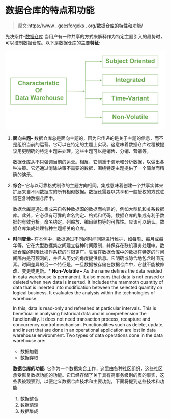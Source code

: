 # 数据仓库的特点和功能

> 原文:[https://www . geesforgeks . org/数据仓库的特性和功能/](https://www.geeksforgeeks.org/characteristics-and-functions-of-data-warehouse/)

先决条件–[数据仓库](https://www.geeksforgeeks.org/data-warehousing/)
当用户有一种共享的方式来解释作为特定主题引入的趋势时，可以控制数据仓库。以下是数据仓库的主要**特征**:

![](img/e1787d940c044847e24c7e7fc7c756ea.png)

1.  **面向主题–**
    数据仓库总是面向主题的，因为它传递的是关于主题的信息，而不是组织当前的运营。它可以在特定的主题上实现。这意味着数据仓库过程被提议用更明确的特定主题来处理。这些主题可以是销售、分销、营销等。

    数据仓库从不只强调当前的运营。相反，它侧重于演示和分析数据，以做出各种决策。它还通过消除决策不需要的数据，围绕特定主题提供了一个简单而精确的演示。
2.  **综合–**
    它与以可靠格式制作的主题方向相同。集成意味着创建一个共享实体来扩展来自不同数据库的所有相似数据。数据还需要以共享和一般授权的方式驻留在各种数据仓库中。

    数据仓库是通过集成来自各种数据源的数据而构建的，例如大型机和关系数据库。此外，它必须有可靠的命名约定、格式和代码。数据仓库的集成有利于数据的有效分析。命名约定、列缩放、编码结构等的可靠性。应该可以确认。数据仓库集成处理各种主题相关的仓库。

*   **时间变量–**
    在本例中，数据通过不同的时间间隔进行维护，如每周、每月或每年等。它在大型数据集之间建立各种时间限制，并保存在联机事务处理中。数据仓库的时限比操作系统的时限更广。驻留在数据仓库中的数据在特定的时间间隔内是可预测的，并且从历史的角度提供信息。它明确或隐含地包含时间元素。时间差异的另一个特征是，一旦数据被存储在数据仓库中，它就不能被修改、变更或更新。*   **Non-Volatile –**
    As the name defines the data resided in data warehouse is permanent. It also means that data is not erased or deleted when new data is inserted. It includes the mammoth quantity of data that is inserted into modification between the selected quantity on logical business. It evaluates the analysis within the technologies of warehouse.

    In this, data is read-only and refreshed at particular intervals. This is beneficial in analysing historical data and in comprehension the functionality. It does not need transaction process, recapture and concurrency control mechanism. Functionalities such as delete, update, and insert that are done in an operational application are lost in data warehouse environment. Two types of data operations done in the data warehouse are:
    *   数据加载
    *   数据存取

    **数据仓库的功能:**
    它作为一个数据集合工作，这里由各种社区组织，这些社区承受恢复数据功能的功能。它已经存储了关于具有高事务级别的表的事实，这些表被观察到，以便定义数据仓库技术和主要功能，下面将提到这些技术和功能:

    1.  数据整合
    2.  数据清理
    3.  数据集成